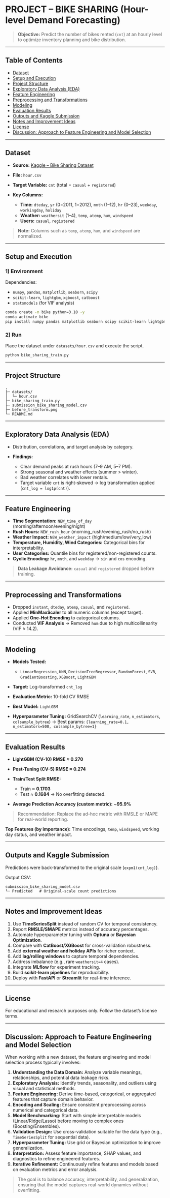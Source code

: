 # PROJECT – BIKE SHARING (Hour-level Demand Forecasting)

> **Objective:** Predict the number of bikes rented (`cnt`) at an hourly level to optimize inventory planning and bike distribution.

---

## Table of Contents

* [Dataset](#dataset)
* [Setup and Execution](#setup-and-execution)
* [Project Structure](#project-structure)
* [Exploratory Data Analysis (EDA)](#exploratory-data-analysis-eda)
* [Feature Engineering](#feature-engineering)
* [Preprocessing and Transformations](#preprocessing-and-transformations)
* [Modeling](#modeling)
* [Evaluation Results](#evaluation-results)
* [Outputs and Kaggle Submission](#outputs-and-kaggle-submission)
* [Notes and Improvement Ideas](#notes-and-improvement-ideas)
* [License](#license)
* [Discussion: Approach to Feature Engineering and Model Selection](#discussion-approach-to-feature-engineering-and-model-selection)

---

## Dataset

* **Source:** [Kaggle – Bike Sharing Dataset](https://www.kaggle.com/datasets/lakshmi25npathi/bike-sharing-dataset/data)
* **File:** `hour.csv`
* **Target Variable:** `cnt` (total = `casual` + `registered`)
* **Key Columns:**

  * **Time:** `dteday`, `yr` (0=2011, 1=2012), `mnth` (1–12), `hr` (0–23), `weekday`, `workingday`, `holiday`
  * **Weather:** `weathersit` (1–4), `temp`, `atemp`, `hum`, `windspeed`
  * **Users:** `casual`, `registered`

> **Note:** Columns such as `temp`, `atemp`, `hum`, and `windspeed` are normalized.

---

## Setup and Execution

### 1) Environment

Dependencies:

* `numpy`, `pandas`, `matplotlib`, `seaborn`, `scipy`
* `scikit-learn`, `lightgbm`, `xgboost`, `catboost`
* `statsmodels` (for VIF analysis)

```bash
conda create -n bike python=3.10 -y
conda activate bike
pip install numpy pandas matplotlib seaborn scipy scikit-learn lightgbm xgboost catboost statsmodels
```

### 2) Run

Place the dataset under `datasets/hour.csv` and execute the script.

```bash
python bike_sharing_train.py
```

---

## Project Structure

```
.
├─ datasets/
│  └─ hour.csv
├─ bike_sharing_train.py
├─ submission_bike_sharing_model.csv
├─ before_transform.png
└─ README.md
```

---

## Exploratory Data Analysis (EDA)

* Distribution, correlations, and target analysis by category.
* **Findings:**

  * Clear demand peaks at rush hours (7–9 AM, 5–7 PM).
  * Strong seasonal and weather effects (summer > winter).
  * Bad weather correlates with lower rentals.
  * Target variable `cnt` is right-skewed → log transformation applied (`cnt_log = log1p(cnt)`).

---

## Feature Engineering

* **Time Segmentation:** `NEW_time_of_day` (morning/afternoon/evening/night)
* **Rush Hours:** `NEW_rush_hour` (morning_rush/evening_rush/no_rush)
* **Weather Impact:** `NEW_weather_impact` (high/medium/low/very_low)
* **Temperature, Humidity, Wind Categories:** Categorical bins for interpretability.
* **User Categories:** Quantile bins for registered/non-registered counts.
* **Cyclic Encoding:** `hr`, `mnth`, and `weekday` → `sin` and `cos` encoding.

> **Data Leakage Avoidance:** `casual` and `registered` dropped before training.

---

## Preprocessing and Transformations

* Dropped `instant`, `dteday`, `atemp`, `casual`, and `registered`.
* Applied **MinMaxScaler** to all numeric columns (except target).
* Applied **One-Hot Encoding** to categorical columns.
* Conducted **VIF Analysis** → Removed `hum` due to high multicollinearity (VIF ≈ 14.2).

---

## Modeling

* **Models Tested:**

  * `LinearRegression`, `KNN`, `DecisionTreeRegressor`, `RandomForest`, `SVR`, `GradientBoosting`, `XGBoost`, `LightGBM`
* **Target:** Log-transformed `cnt_log`
* **Evaluation Metric:** 10-fold CV RMSE
* **Best Model:** `LightGBM`
* **Hyperparameter Tuning:** GridSearchCV (`learning_rate`, `n_estimators`, `colsample_bytree`) → Best params: `{learning_rate=0.1, n_estimators=500, colsample_bytree=1}`

---

## Evaluation Results

* **LightGBM (CV-10) RMSE ≈ 0.270**
* **Post-Tuning (CV-5) RMSE ≈ 0.274**
* **Train/Test Split RMSE:**

  * Train ≈ **0.1703**
  * Test ≈ **0.1684** → No overfitting detected.
* **Average Prediction Accuracy (custom metric):** ~**95.9%**

> Recommendation: Replace the ad-hoc metric with RMSLE or MAPE for real-world reporting.

**Top Features (by importance):** Time encodings, `temp`, `windspeed`, working day status, and weather impact.

---

## Outputs and Kaggle Submission

Predictions were back-transformed to the original scale (`expm1(cnt_log)`).

Output CSV:

```
submission_bike_sharing_model.csv
└─ Predicted   # Original-scale count predictions
```

---

## Notes and Improvement Ideas

1. Use **TimeSeriesSplit** instead of random CV for temporal consistency.
2. Report **RMSLE/SMAPE** metrics instead of accuracy percentages.
3. Automate hyperparameter tuning with **Optuna** or **Bayesian Optimization**.
4. Compare with **CatBoost/XGBoost** for cross-validation robustness.
5. Add **external weather and holiday APIs** for richer context.
6. Add **lag/rolling windows** to capture temporal dependencies.
7. Address imbalance (e.g., rare `weathersit=4` cases).
8. Integrate **MLflow** for experiment tracking.
9. Build **scikit-learn pipelines** for reproducibility.
10. Deploy with **FastAPI** or **Streamlit** for real-time inference.

---

## License

For educational and research purposes only. Follow the dataset’s license terms.

---

## Discussion: Approach to Feature Engineering and Model Selection

When working with a new dataset, the feature engineering and model selection process typically involves:

1. **Understanding the Data Domain:** Analyze variable meanings, relationships, and potential data leakage risks.
2. **Exploratory Analysis:** Identify trends, seasonality, and outliers using visual and statistical methods.
3. **Feature Engineering:** Derive time-based, categorical, or aggregated features that capture domain behavior.
4. **Encoding and Scaling:** Ensure consistent preprocessing across numerical and categorical data.
5. **Model Benchmarking:** Start with simple interpretable models (Linear/Ridge/Lasso) before moving to complex ones (Boosting/Ensembles).
6. **Validation Design:** Use cross-validation suitable for the data type (e.g., `TimeSeriesSplit` for sequential data).
7. **Hyperparameter Tuning:** Use grid or Bayesian optimization to improve generalization.
8. **Interpretation:** Assess feature importance, SHAP values, and diagnostics to refine engineered features.
9. **Iterative Refinement:** Continuously refine features and models based on evaluation metrics and error analysis.

> The goal is to balance accuracy, interpretability, and generalization, ensuring that the model captures real-world dynamics without overfitting.
